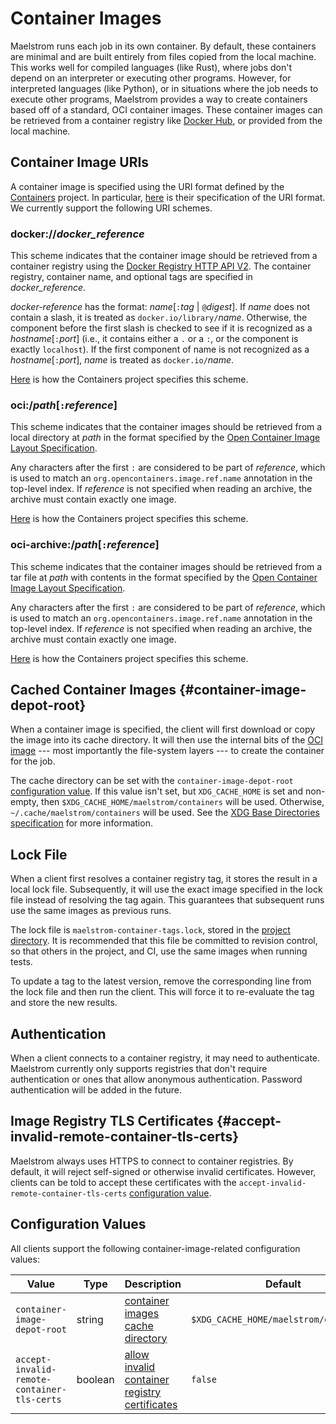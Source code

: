 # Container Images

Maelstrom runs each job in its own container. By default, these containers are
minimal and are built entirely from files copied from the local machine. This
works well for compiled languages (like Rust), where jobs don't depend on an
interpreter or executing other programs. However, for interpreted languages
(like Python), or in situations where the job needs to execute other programs,
Maelstrom provides a way to create containers based off of a standard, OCI
container images. These container images can be retrieved from a container
registry like [Docker Hub](https://hub.docker.com/), or provided from the local
machine.

## Container Image URIs

A container image is specified using the URI format defined by the
[Containers](https://github.com/containers/) project. In particular,
[here](https://github.com/containers/image/blob/main/docs/containers-transports.5.md)
is their specification of the URI format. We currently support the following
URI schemes.

### **docker://**_docker_reference_

This scheme indicates that the container image should be retrieved from a container
registry using the [Docker Registry HTTP API
V2](https://docker-docs.uclv.cu/registry/spec/api/). The container registry,
container name, and optional tags are specified in _docker_reference_.

_docker-reference_ has the format: _name_[`:`_tag_ | `@`_digest_]. If _name_
does not contain a slash, it is treated as `docker.io/library/`_name_.
Otherwise, the component before the first slash is checked to see if it is
recognized as a _hostname_[`:`_port_] (i.e., it contains either a `.` or a `:`,
or the component is exactly `localhost`). If the first component of name is not
recognized as a _hostname_[`:`_port_], _name_ is treated as `docker.io/`_name_.

[Here](https://github.com/containers/image/blob/main/docs/containers-transports.5.md#dockerdocker-reference)
is how the Containers project specifies this scheme.

### **oci:/**_path_[`:`_reference_]

This scheme indicates that the container images should be retrieved from a
local directory at _path_ in the format specified by the [Open Container Image
Layout
Specification](https://specs.opencontainers.org/image-spec/image-layout/).

Any characters after the first `:` are considered to be part of _reference_,
which is used to match an `org.opencontainers.image.ref.name` annotation in the
top-level index. If _reference_ is not specified when reading an archive, the
archive must contain exactly one image.

[Here](https://github.com/containers/image/blob/main/docs/containers-transports.5.md#ocipathreference)
is how the Containers project specifies this scheme.

### **oci-archive:/**_path_[`:`_reference_]

This scheme indicates that the container images should be retrieved from a tar
file at _path_ with contents in the format specified by the [Open Container
Image Layout
Specification](https://specs.opencontainers.org/image-spec/image-layout/).

Any characters after the first `:` are considered to be part of _reference_,
which is used to match an `org.opencontainers.image.ref.name` annotation in the
top-level index. If _reference_ is not specified when reading an archive, the
archive must contain exactly one image.

[Here](https://github.com/containers/image/blob/main/docs/containers-transports.5.md#oci-archivepathreference)
is how the Containers project specifies this scheme.

## Cached Container Images {#container-image-depot-root}

When a container image is specified, the client will first download or copy the
image into its cache directory. It will then use the internal bits of the [OCI
image](https://github.com/opencontainers/image-spec) --- most importantly the
file-system layers --- to create the container for the job.

The cache directory can be set with the `container-image-depot-root`
[configuration value](config.md). If this value isn't set, but `XDG_CACHE_HOME`
is set and non-empty, then `$XDG_CACHE_HOME/maelstrom/containers` will be used.
Otherwise, `~/.cache/maelstrom/containers` will be used. See the [XDG Base
Directories
specification](https://specifications.freedesktop.org/basedir-spec/basedir-spec-latest.html)
for more information.

## Lock File

When a client first resolves a container registry tag, it stores the result in
a local lock file. Subsequently, it will use the exact image specified in the
lock file instead of resolving the tag again. This guarantees that subsequent
runs use the same images as previous runs.

The lock file is `maelstrom-container-tags.lock`, stored in the [project
directory](dirs.md#project-directory). It is recommended that this file be committed to
revision control, so that others in the project, and CI, use the same images
when running tests.

To update a tag to the latest version, remove the corresponding line from the
lock file and then run the client. This will force it to re-evaluate the tag
and store the new results.

## Authentication

When a client connects to a container registry, it may need to authenticate.
Maelstrom currently only supports registries that don't require authentication
or ones that allow anonymous authentication. Password authentication will be
added in the future.

## Image Registry TLS Certificates {#accept-invalid-remote-container-tls-certs}

Maelstrom always uses HTTPS to connect to container registries. By default, it
will reject self-signed or otherwise invalid certificates. However, clients can
be told to accept these certificates with the
`accept-invalid-remote-container-tls-certs` [configuration value](config.md).

## Configuration Values

All clients support the following container-image-related configuration values:

Value                                       | Type    | Description                                                                                 | Default
--------------------------------------------|---------|---------------------------------------------------------------------------------------------|----------
`container-image-depot-root`                | string  | [container images cache directory](#container-image-depot-root)                             | `$XDG_CACHE_HOME/maelstrom/containers`
`accept-invalid-remote-container-tls-certs` | boolean | [allow invalid container registry certificates](#accept-invalid-remote-container-tls-certs) | `false`

